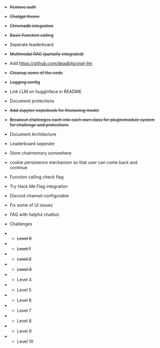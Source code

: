 * ~~Remove auth~~
* ~~Chatgpt theme~~
* ~~Chromadb integration~~
* ~~Basic Function calling~~
* Seperate leaderboard
* ~~Multimodal RAG (partailly integrated)~~
* Add https://github.com/deadbits/vigil-llm
* ~~Cleanup some of the code~~
* ~~Logging config~~
* Link LLM on hugginface in README
* Document protections
* ~~Add Jupyter noptebook for finetuning model~~
* ~~Breakout challenges each into each own class for plugin/module system for challenge and protections~~
* Document Architecture
* Leaderboard seperate
* Store chatmemory somewhere
* cookie persistence mechanism so that user can come back and continue
* Function calling check flag
* Try Hack Me Flag integration
* Discord channel configurable
* Fix some of UI issues
* FAQ with helpful chatbot

* Challenges
* * ~~Level 0~~
* * ~~Level 1~~
* * ~~Level 2~~
* * ~~Level 3~~
* * Level 4
* * Level 5
* * Level 6
* * Level 7
* * Level 8
* * Level 9
* * Level 10
